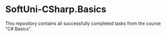 # SoftUni-CSharp.Basics
This repository contains all successfully completed tasks from the course "C# Basics".
